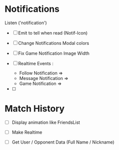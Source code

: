 # Notifications

Listen ('notification')
- [ ] Emit to tell when read (Notif-Icon)
- [ ] Change Notifications Modal colors
- [ ] Fix Game Notification Image Width
- [ ] Realtime Events :
	- Follow Notification =>
	- Message Notification =>
	- Game Notification =>


- [ ]

# Match History

- [ ] Display animation like FriendsList
- [ ] Make Realtime
- [ ] Get User / Opponent Data (Full Name / Nickname)

